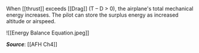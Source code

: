 When [[thrust]] exceeds [[Drag]] (T – D > 0), the airplane's total mechanical energy increases. The pilot can store the surplus energy as increased altitude or airspeed.

![[Energy Balance Equation.jpeg]]


***Source***: [[AFH Ch4]]